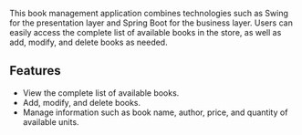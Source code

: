 
This book management application combines technologies such as Swing for the presentation layer and Spring Boot for the business layer. Users can easily access the complete list of available books in the store, as well as add, modify, and delete books as needed.

## Features

- View the complete list of available books.
- Add, modify, and delete books.
- Manage information such as book name, author, price, and quantity of available units.


